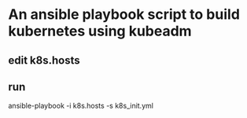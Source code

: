 # An ansible playbook script to build kubernetes using kubeadm
## edit k8s.hosts
## run
ansible-playbook -i k8s.hosts -s k8s_init.yml
